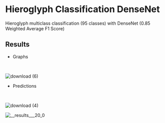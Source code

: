 # Hieroglyph Classification DenseNet

Hieroglyph multiclass classification (95 classes) with DenseNet (0.85 Weighted Average F1 Score)

## Results
- Graphs
<br>

![download (6)](https://github.com/john-fante/hieroglyph-classification-densenet-/assets/50263592/3a07dd4e-069e-4a33-a05a-f8feeb9c6673)

- Predictions
<br>

![download (4)](https://github.com/john-fante/hieroglyph-classification-densenet-/assets/50263592/9a619fdc-5945-4ca7-ae15-ab20c8a44069)


![__results___20_0](https://github.com/john-fante/hieroglyph-classification-densenet-/assets/50263592/6831ac8c-5fda-4c60-aef4-1e53ac274fec)
